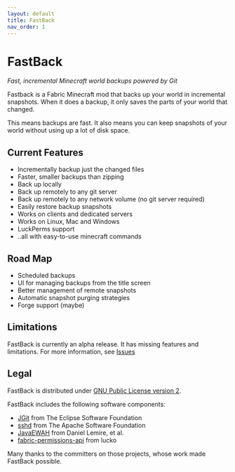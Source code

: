 ```yaml
---
layout: default
title: FastBack
nav_order: 1
---
```


# FastBack
*Fast, incremental Minecraft world backups powered by Git*

Fastback is a Fabric Minecraft mod that backs up your world in incremental snapshots.  When it does a backup,
it only saves the parts of your world that changed.  

This means backups are fast.  It also means you can keep snapshots of your world without using up a lot
of disk space.

## Current Features

* Incrementally backup just the changed files
* Faster, smaller backups than zipping
* Back up locally
* Back up remotely to any git server
* Back up remotely to any network volume (no git server required)
* Easily restore backup snapshots
* Works on clients and dedicated servers
* Works on Linux, Mac and Windows
* LuckPerms support
* ..all with easy-to-use minecraft commands


## Road Map
* Scheduled backups
* UI for managing backups from the title screen
* Better management of remote snapshots
* Automatic snapshot purging strategies
* Forge support (maybe)


## Limitations

FastBack is currently an alpha release.  It has missing features and limitations.  For more information, see [Issues](https://github.com/pcal43/fastback/issues)


## Legal
 
FastBack is distributed under [GNU Public License version 2](https://github.com/pcal43/fastback/blob/main/LICENSE). 

FastBack includes the following software components: 
* [JGit](https://www.eclipse.org/jgit/) from The Eclipse Software Foundation
* [sshd](https://mina.apache.org/sshd-project/) from The Apache Software Foundation
* [JavaEWAH](https://github.com/lemire/javaewah) from Daniel Lemire, et al.
* [fabric-permissions-api](https://github.com/lucko/fabric-permissions-api) from lucko

Many thanks to the committers on those projects, whose work made FastBack possible.
